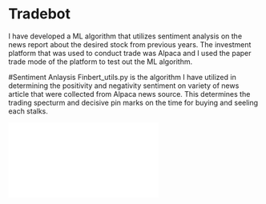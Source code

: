 # Tradebot
I have developed a ML algorithm that utilizes sentiment analysis on the news report about the desired stock from previous years. The investment platform that was used to conduct trade was Alpaca and I used the paper trade mode of the platform to test out the ML algorithm.  


#Sentiment Anlaysis 
Finbert_utils.py is the algorithm I have utilized in determining the positivity and negativity sentiment on variety of news article that were collected from Alpaca news source. This determines the trading specturm and decisive pin marks on the time for buying and seeling each stalks. 

![result](file:///Users/marksmacbookair/Documents/DS_Projects/trading_bot/logs/MLTrader_2024-08-17_19-57_LdF1LF_tearsheet.html)
